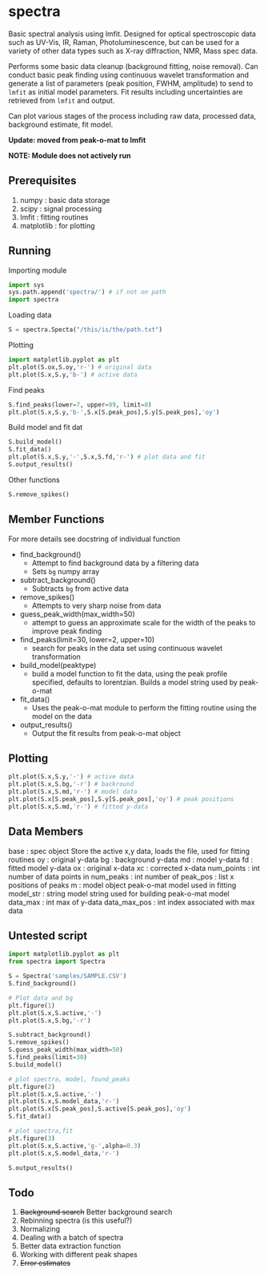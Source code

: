 spectra
=======

Basic spectral analysis using lmfit. Designed for optical spectroscopic data such as UV-Vis, IR, Raman, Photoluminescence, but can be used for a variety of other data types such as X-ray diffraction, NMR, Mass spec data.

Performs some basic data cleanup (background fitting, noise removal). Can conduct basic peak finding using continuous wavelet transformation and generate a list of parameters (peak position, FWHM, amplitude) to send to `lmfit` as initial model parameters. Fit results including uncertainties are retrieved from `lmfit` and output.

Can plot various stages of the process including raw data, processed data, background estimate, fit model.

**Update: moved from peak-o-mat to lmfit**

**NOTE: Module does not actively run**

Prerequisites
-------------

1. numpy : basic data storage
2. scipy : signal processing
3. lmfit : fitting routines
4. matplotlib : for plotting


Running
-------

Importing module

```python
import sys
sys.path.append('spectra/') # if not on path
import spectra
```

Loading data

```python
S = spectra.Specta("/this/is/the/path.txt")
```

Plotting

```python
import matplotlib.pyplot as plt
plt.plot(S.ox,S.oy,'r-') # original data
plt.plot(S.x,S.y,'b-') # active data
```

Find peaks

```python
S.find_peaks(lower=7, upper=99, limit=8)
plt.plot(S.x,S.y,'b-',S.x[S.peak_pos],S.y[S.peak_pos],'oy')
```

Build model and fit dat

```python
S.build_model()
S.fit_data()
plt.plot(S.x,S.y,'-',S.x,S.fd,'r-') # plot data and fit
S.output_results()
```

Other functions

```python
S.remove_spikes()
```

Member Functions
----------------
For more details see docstring of individual function

- find_background()
	+ Attempt to find background data by a filtering data
	+ Sets `bg` numpy array
- subtract_background()
	+ Subtracts `bg` from active data
- remove_spikes()
	+ Attempts to very sharp noise from data
- guess_peak_width(max_width=50)
	+ attempt to guess an approximate scale for the width of the peaks to improve peak finding
- find_peaks(limit=30, lower=2, upper=10)
	+ search for peaks in the data set using continuous wavelet transformation
- build_model(peaktype)
	+ build a model function to fit the data, using the peak profile specified, defaults to lorentzian. Builds a model string used by peak-o-mat
- fit_data()
	+ Uses the peak-o-mat module to perform the fitting routine using the model on the data
- output_results()
	+ Output the fit results from peak-o-mat object


Plotting
--------

```python
plt.plot(S.x,S.y,'-') # active data
plt.plot(S.x,S.bg,'-r') # backround
plt.plot(S.x,S.md,'r-') # model data
plt.plot(S.x[S.peak_pos],S.y[S.peak_pos],'oy') # peak positions
plt.plot(S.x,S.md,'r-') # fitted y-data
```


Data Members
------------

base : spec object
    Store the active x,y data, loads the file,
    used for fitting routines
oy : original y-data
bg : background y-data
md : model y-data
fd : fitted model y-data
ox : original x-data
xc : corrected x-data
num_points : int
    number of data points in
num_peaks : int
    number of
peak_pos : list
    x positions of peaks
m : model object
    peak-o-mat model used in fitting
model_str : string
    model string used for building peak-o-mat model
data_max : int
    max of y-data
data_max_pos : int
    index associated with max data

Untested script
---------------

```python
import matplotlib.pyplot as plt
from spectra import Spectra

S = Spectra('samples/SAMPLE.CSV')
S.find_background()

# Plot data and bg
plt.figure(1)
plt.plot(S.x,S.active,'-')
plt.plot(S.x,S.bg,'-r')

S.subtract_background()
S.remove_spikes()
S.guess_peak_width(max_width=50)
S.find_peaks(limit=30)
S.build_model()

# plot spectra, model, found_peaks
plt.figure(2)
plt.plot(S.x,S.active,'-')
plt.plot(S.x,S.model_data,'r-')
plt.plot(S.x[S.peak_pos],S.active[S.peak_pos],'oy')
S.fit_data()

# plot spectra,fit
plt.figure(3)
plt.plot(S.x,S.active,'g-',alpha=0.3)
plt.plot(S.x,S.model_data,'r-')

S.output_results()
```

Todo
----

1. ~~Background search~~ Better background search
2. Rebinning spectra (is this useful?)
3. Normalizing
4. Dealing with a batch of spectra
5. Better data extraction function
6. Working with different peak shapes
7. ~~Error estimates~~
